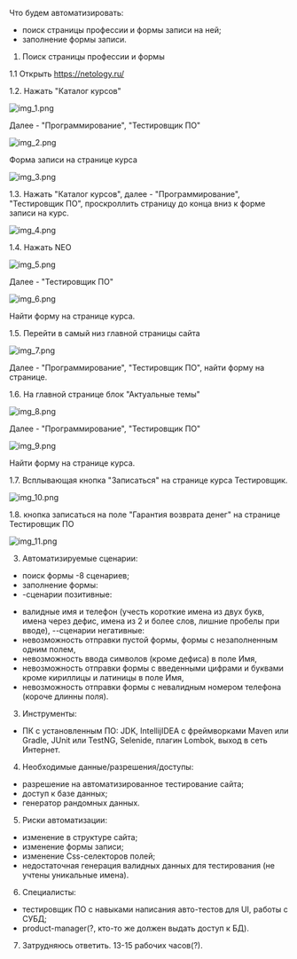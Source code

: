 Что будем автоматизировать: 
* поиск страницы профессии и формы записи на ней;
* заполнение формы записи.

1. Поиск страницы профессии и формы 

1.1 Открыть https://netology.ru/

1.2. Нажать "Каталог курсов" 

![img_1.png](img_1.png)

Далее - "Программирование", "Тестировщик ПО" 

![img_2.png](img_2.png)

Форма записи на странице курса

![img_3.png](img_3.png)

1.3. Нажать "Каталог курсов", далее - "Программирование", "Тестировщик ПО", 
проскроллить страницу до конца вниз к форме записи на курс. 


![img_4.png](img_4.png)

1.4. Нажать NEO 

![img_5.png](img_5.png)

Далее - "Тестировщик ПО"

 ![img_6.png](img_6.png)

Найти форму на странице курса. 

1.5. Перейти в самый низ главной страницы сайта 

![img_7.png](img_7.png)

Далее - "Программирование", "Тестировщик ПО", найти форму на странице.

1.6. На главной странице блок "Актуальные темы"

![img_8.png](img_8.png)

Далее - "Программирование", "Тестировщик ПО" 

![img_9.png](img_9.png)
 
Найти форму на странице курса.

1.7. Всплывающая кнопка "Записаться" на странице курса Тестировщик. 

![img_10.png](img_10.png)

1.8. кнопка записаться на поле "Гарантия возврата денег" на странице Тестировщик ПО 

![img_11.png](img_11.png)

3. Автоматизируемые сценарии: 
- поиск формы -8 сценариев;
- заполнение формы: 
- -сценарии позитивные: 
* валидные имя и телефон (учесть короткие имена из двух букв, имена через дефис, имена из 2 и более слов, лишние пробелы при вводе),
--сценарии негативные:
* невозможность отправки пустой формы, формы с незаполненным одним полем,
* невозможность ввода символов (кроме дефиса) в поле Имя, 
* невозможность отправки формы с введенными цифрами и буквами кроме кириллицы и латиницы в поле Имя,
* невозможность отправки формы с невалидным номером телефона (короче длинны поля).


3. Инструменты:

- ПК с установленным ПО: JDK, IntellijIDEA с фреймворками Maven или Gradle, JUnit или TestNG, Selenide, плагин Lombok,  выход в сеть Интернет.

4. Необходимые данные/разрешения/доступы: 

- разрешение на автоматизированное тестирование сайта;
- доступ к базе данных;
- генератор рандомных данных.

5. Риски автоматизации:

- изменение в структуре сайта;
- изменение формы записи;
- изменение Css-селекторов полей;
- недостаточная генерация валидных данных для тестирования (не учтены уникальные имена).

6. Специалисты: 

- тестировщик ПО с навыками написания авто-тестов для UI, работы с СУБД;
- product-manager(?, кто-то же должен выдать доступ к БД).

7. Затрудняюсь ответить. 13-15 рабочих часов(?).


 

